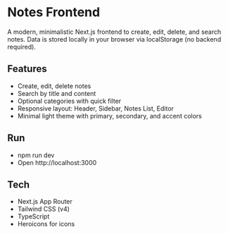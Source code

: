 # Notes Frontend

A modern, minimalistic Next.js frontend to create, edit, delete, and search notes. Data is stored locally in your browser via localStorage (no backend required).

## Features
- Create, edit, delete notes
- Search by title and content
- Optional categories with quick filter
- Responsive layout: Header, Sidebar, Notes List, Editor
- Minimal light theme with primary, secondary, and accent colors

## Run
- npm run dev
- Open http://localhost:3000

## Tech
- Next.js App Router
- Tailwind CSS (v4)
- TypeScript
- Heroicons for icons
